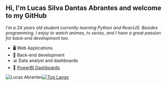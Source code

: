 ## Hi, I'm Lucas Silva Dantas Abrantes and welcome to my GitHub
*I’m a 24 years old student currently learning Python and ReactJS. Besides programming, I enjoy to watch animes, tv series, and I have a great passion for back-end development too.*
</br>

- 🖥 Web Applications
- 🔌 Back-end development
- 📊 Data analyst and dashboards
- 🧾 [PowerBI Dashboards ](https://pastebin.com/Ad14ywP9)





![Lucas Abrantes](https://github-readme-stats.vercel.app/api?username=lucasabrantes1&show_icons=true&theme=dark)[![Top Langs](https://github-readme-stats.vercel.app/api/top-langs/?username=lucasabrantes1&layout=compact&theme=dark&hide=html,batchfile,shell,php,twig,scss,xslt,jupyter%20notebook)](https://github.com/anuraghazra/github-readme-stats)



